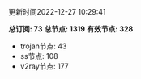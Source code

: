 更新时间2022-12-27 10:29:41

**总订阅: 73**
**总节点: 1319**
**有效节点: 328**
- trojan节点: 43
- ss节点: 108
- v2ray节点: 177
